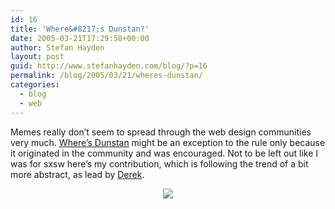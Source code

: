 ```yaml
---
id: 16
title: 'Where&#8217;s Dunstan?'
date: 2005-03-21T17:29:58+00:00
author: Stefan Hayden
layout: post
guid: http://www.stefanhayden.com/blog/?p=16
permalink: /blog/2005/03/21/wheres-dunstan/
categories:
  - blog
  - web
---
```

<p>Memes really don’t seem to spread through the web design communities very much. <a href="http://www.stuffandnonsense.co.uk/archives/wheres_durstan.html">Where’s Dunstan</a> might be an exception to the rule only because it originated in the community and was encouraged. Not to be left out like I was for sxsw here’s my contribution, which is following the trend of a bit more abstract, as lead by <a href="http://www.boxofchocolates.ca/archives/2005/03/21/wheres-durstan">Derek</a>. </p> 
<div align="center"><img src="/images/dunstan_Meme.jpg" /></div>